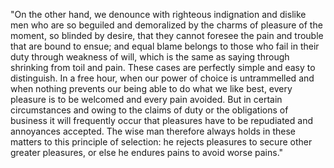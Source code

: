 "On the other hand, we denounce with righteous indignation and dislike men who are so beguiled and demoralized by the charms of pleasure of the moment, so blinded by desire, that
they cannot foresee the pain and trouble that are bound to ensue; and equal blame belongs to those who fail in their duty through weakness of will, which is the same as saying
through shrinking from toil and pain. These cases are perfectly simple and easy to distinguish. In a free hour, when our power of choice is untrammelled and when nothing prevents
our being able to do what we like best, every pleasure is to be welcomed and every pain avoided. But in certain circumstances and owing to the claims of duty or the obligations of
business it will frequently occur that pleasures have to be repudiated and annoyances accepted. The wise man therefore always holds in these matters to this principle of selection:
he rejects pleasures to secure other greater pleasures, or else he endures pains to avoid worse pains."